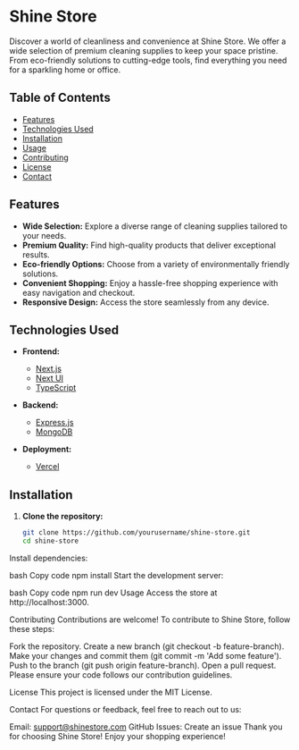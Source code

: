 # Shine Store

Discover a world of cleanliness and convenience at Shine Store. We offer a wide selection of premium cleaning supplies to keep your space pristine. From eco-friendly solutions to cutting-edge tools, find everything you need for a sparkling home or office.

## Table of Contents
- [Features](#features)
- [Technologies Used](#technologies-used)
- [Installation](#installation)
- [Usage](#usage)
- [Contributing](#contributing)
- [License](#license)
- [Contact](#contact)

## Features
- **Wide Selection:** Explore a diverse range of cleaning supplies tailored to your needs.
- **Premium Quality:** Find high-quality products that deliver exceptional results.
- **Eco-friendly Options:** Choose from a variety of environmentally friendly solutions.
- **Convenient Shopping:** Enjoy a hassle-free shopping experience with easy navigation and checkout.
- **Responsive Design:** Access the store seamlessly from any device.

## Technologies Used
- **Frontend:**
  - [Next.js](https://nextjs.org/)
  - [Next UI](https://github.com/dev-caspertheghost/nextui)
  - [TypeScript](https://www.typescriptlang.org/)

- **Backend:**
  - [Express.js](https://expressjs.com/)
  - [MongoDB](https://www.mongodb.com/)

- **Deployment:**
  - [Vercel](https://vercel.com/)

## Installation

1. **Clone the repository:**
   ```bash
   git clone https://github.com/yourusername/shine-store.git
   cd shine-store
Install dependencies:

bash
Copy code
npm install
Start the development server:

bash
Copy code
npm run dev
Usage
Access the store at http://localhost:3000.

Contributing
Contributions are welcome! To contribute to Shine Store, follow these steps:

Fork the repository.
Create a new branch (git checkout -b feature-branch).
Make your changes and commit them (git commit -m 'Add some feature').
Push to the branch (git push origin feature-branch).
Open a pull request.
Please ensure your code follows our contribution guidelines.

License
This project is licensed under the MIT License.

Contact
For questions or feedback, feel free to reach out to us:

Email: support@shinestore.com
GitHub Issues: Create an issue
Thank you for choosing Shine Store! Enjoy your shopping experience!
